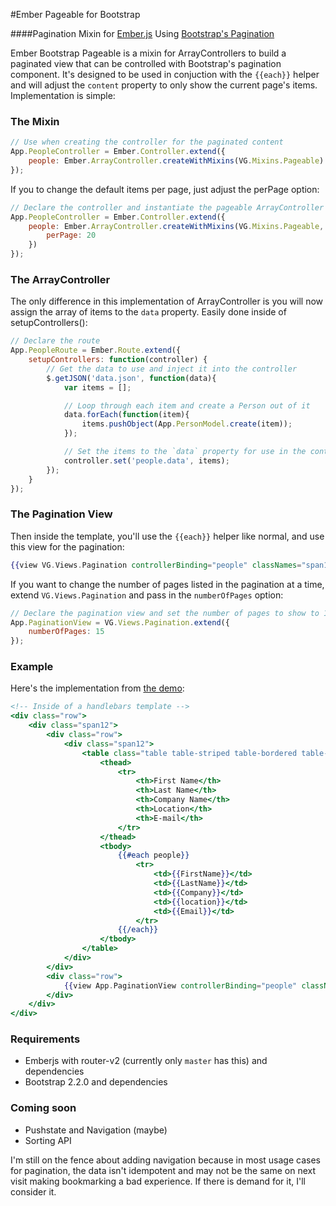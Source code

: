 #Ember Pageable for Bootstrap

####Pagination Mixin for [Ember.js](http://emberjs.com) Using [Bootstrap's Pagination](http://twitter.github.com/bootstrap/components.html#pagination)

Ember Bootstrap Pageable is a mixin for ArrayControllers to build a paginated 
view that can be controlled with Bootstrap's pagination component. It's designed
to be used in conjuction with the `{{each}}` helper and will adjust the `content`
property to only show the current page's items.  Implementation is simple:

### The Mixin

```javascript
// Use when creating the controller for the paginated content
App.PeopleController = Ember.Controller.extend({
	people: Ember.ArrayController.createWithMixins(VG.Mixins.Pageable)
});
```

If you to change the default items per page, just adjust the perPage option:

```javascript
// Declare the controller and instantiate the pageable ArrayController with 20 items per page
App.PeopleController = Ember.Controller.extend({
	people: Ember.ArrayController.createWithMixins(VG.Mixins.Pageable, {
		perPage: 20
	})
});
```

### The ArrayController
The only difference in this implementation of ArrayController is you will now
assign the array of items to the `data` property. Easily done inside of setupControllers():

```javascript
// Declare the route
App.PeopleRoute = Ember.Route.extend({
	setupControllers: function(controller) {
		// Get the data to use and inject it into the controller
		$.getJSON('data.json', function(data){
			var items = [];

			// Loop through each item and create a Person out of it
			data.forEach(function(item){
				items.pushObject(App.PersonModel.create(item));
			});

			// Set the items to the `data` property for use in the controller
			controller.set('people.data', items);
		});
	}
});
```

### The Pagination View

Then inside the template, you'll use the `{{each}}` helper like normal, and use 
this view for the pagination:

```handlebars
{{view VG.Views.Pagination controllerBinding="people" classNames="span12"}}
```

If you want to change the number of pages listed in the pagination at a time,
extend `VG.Views.Pagination` and pass in the `numberOfPages` option:

```javascript
// Declare the pagination view and set the number of pages to show to 15
App.PaginationView = VG.Views.Pagination.extend({
	numberOfPages: 15
});
```

### Example

Here's the implementation from [the demo](http://visualguruz.com/ember-pageable-demo/):

```handlebars
<!-- Inside of a handlebars template -->
<div class="row">
	<div class="span12">
		<div class="row">
			<div class="span12">
				<table class="table table-striped table-bordered table-condensed">
					<thead>
						<tr>
							<th>First Name</th>
							<th>Last Name</th>
							<th>Company Name</th>
							<th>Location</th>
							<th>E-mail</th>
						</tr>
					</thead>
					<tbody>
						{{#each people}}
							<tr>
								<td>{{FirstName}}</td>
								<td>{{LastName}}</td>
								<td>{{Company}}</td>
								<td>{{location}}</td>
								<td>{{Email}}</td>
							</tr>
						{{/each}}
					</tbody>
				</table>
			</div>
		</div>
		<div class="row">
			{{view App.PaginationView controllerBinding="people" classNames="span12"}}
		</div>
	</div>
</div>
```

### Requirements

- Emberjs with router-v2 (currently only `master` has this) and dependencies
- Bootstrap 2.2.0 and dependencies

### Coming soon

- Pushstate and Navigation (maybe)
- Sorting API

I'm still on the fence about adding navigation because in most usage cases for pagination, 
the data isn't idempotent and may not be the same on next visit making bookmarking a bad experience.
If there is demand for it, I'll consider it.
